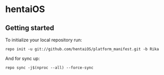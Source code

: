 # hentaiOS

Getting started
---

To initialize your local repository run:
```
repo init -u git://github.com/hentaiOS/platform_manifest.git -b Rika
```
And for sync up:
```
repo sync -j$(nproc --all) --force-sync
```
